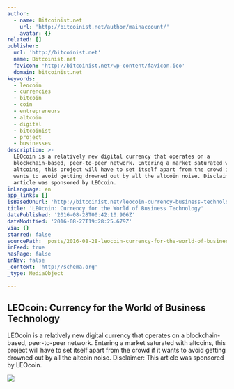 ```yaml
---
author:
  - name: Bitcoinist.net
    url: 'http://bitcoinist.net/author/mainaccount/'
    avatar: {}
related: []
publisher:
  url: 'http://bitcoinist.net'
  name: Bitcoinist.net
  favicon: 'http://bitcoinist.net/wp-content/favicon.ico'
  domain: bitcoinist.net
keywords:
  - leocoin
  - currencies
  - bitcoin
  - coin
  - entrepreneurs
  - altcoin
  - digital
  - bitcoinist
  - project
  - businesses
description: >-
  LEOcoin is a relatively new digital currency that operates on a
  blockchain-based, peer-to-peer network. Entering a market saturated with
  altcoins, this project will have to set itself apart from the crowd if it
  wants to avoid getting drowned out by all the altcoin noise. Disclaimer: This
  article was sponsored by LEOcoin.
inLanguage: en
app_links: []
isBasedOnUrl: 'http://bitcoinist.net/leocoin-currency-business-technology/'
title: 'LEOcoin: Currency for the World of Business Technology'
datePublished: '2016-08-28T00:42:10.906Z'
dateModified: '2016-08-27T19:28:25.679Z'
via: {}
starred: false
sourcePath: _posts/2016-08-28-leocoin-currency-for-the-world-of-business-technology.md
inFeed: true
hasPage: false
inNav: false
_context: 'http://schema.org'
_type: MediaObject

---
```

<article style=""><h1>LEOcoin: Currency for the World of Business Technology</h1><p>LEOcoin is a relatively new digital currency that operates on a blockchain-based, peer-to-peer network. Entering a market saturated with altcoins, this project will have to set itself apart from the crowd if it wants to avoid getting drowned out by all the altcoin noise. Disclaimer: This article was sponsored by LEOcoin.</p><img src="http://bitcoinist.net/wp-content/uploads/2016/08/business-technology-2.jpg" /></article>